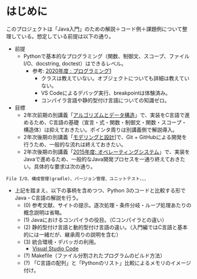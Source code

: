 # はじめに
このプロジェクトは「Java入門」のための解説＋コード例＋課題例について整理している。想定している前提は以下の通り。

- 前提
  - Pythonで基本的なプログラミング（関数、制御文、スコープ、ファイルI/O、docstring, doctest）はできるレベル。
    - 参考: [2020年度 : プログラミング1](https://ie.u-ryukyu.ac.jp/~tnal/2020/prog1/)
      - クラスは教えていない。オブジェクトについても詳細は教えていない。
      - VS Codeによるデバッグ実行、breakpointは体験済み。
      - コンパイラ言語や静的型付け言語についての知識ゼロ。
- 目標
  - 2年次前期の別講義「[アルゴリズムとデータ構造](https://ie.u-ryukyu.ac.jp/syllabus/2017/early/601052001.html)」で、実装をC言語で進めるため、C言語の基礎（宣言・式・関数・制御文・関数・スコープ・構造体）は抑えておきたい。ポインタ周りは別講義側で解説導入。
  - 2年次後期の別講義「[モデリングと設計](https://ie.u-ryukyu.ac.jp/syllabus/2016/late/60153500.html)]で、Git + GitHubによる開発を行うため、一般的な流れは終えておきたい。
  - 2年次後期の別講義「[2015年度: オペレーティングシステム](https://ie.u-ryukyu.ac.jp/syllabus/2016/late/60105300.html)」で、実装をJavaで進めるため、一般的なJava開発プロセスを一通り終えておきたい。具体的な要求は次の通り。

```
File I/O、構成管理(gradle)、バージョン管理、ユニットテスト、、、
```
- 上記を踏まえ、以下の事柄を含めつつ、Python 3のコードと比較する形でJava・C言語の解説を行う。
  - (0) 参考文献、サイトの提示。逐次処理・条件分岐・ループ処理あたりの概念説明は省略。
  - (1) Javaにおけるコンパイラの役目。（Cコンパイラとの違い）
  - (2) 静的型付け言語と動的型付け言語の違い。（入門編ではC言語と基本的には一緒だが、継承周りの説明を含む）
  - (3) 統合環境・デバッガの利用。
    - [Visual Studio Code](https://code.visualstudio.com/docs/languages/java)
  - (?) Makefile（ファイル分割されたプログラムのビルド方法）
  - (?) 「C言語の配列」と「Pythonのリスト」比較によるメモリのイメージ付け。
